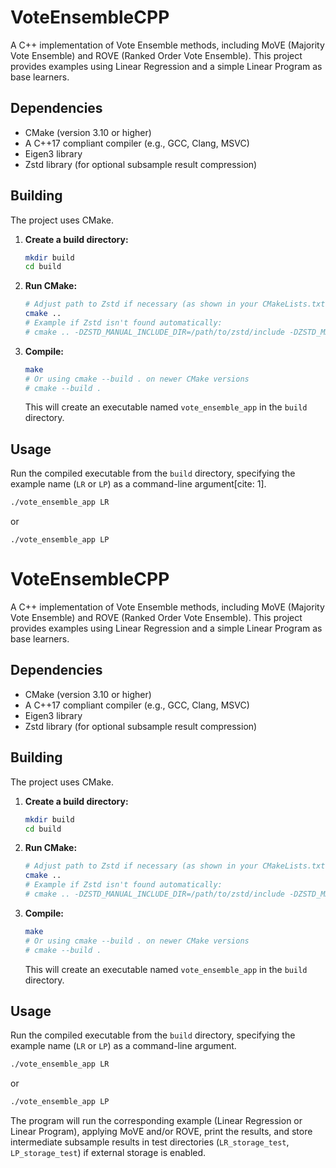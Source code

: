 # VoteEnsembleCPP

A C++ implementation of Vote Ensemble methods, including MoVE (Majority Vote Ensemble) and ROVE (Ranked Order Vote Ensemble). This project provides examples using Linear Regression and a simple Linear Program as base learners.

## Dependencies

* CMake (version 3.10 or higher)
* A C++17 compliant compiler (e.g., GCC, Clang, MSVC)
* Eigen3 library
* Zstd library (for optional subsample result compression)

## Building

The project uses CMake.

1.  **Create a build directory:**
    ```bash
    mkdir build
    cd build
    ```
2.  **Run CMake:**
    ```bash
    # Adjust path to Zstd if necessary (as shown in your CMakeLists.txt)
    cmake ..
    # Example if Zstd isn't found automatically:
    # cmake .. -DZSTD_MANUAL_INCLUDE_DIR=/path/to/zstd/include -DZSTD_MANUAL_LIBRARY_DIR=/path/to/zstd/lib
    ```
3.  **Compile:**
    ```bash
    make
    # Or using cmake --build . on newer CMake versions
    # cmake --build .
    ```
    This will create an executable named `vote_ensemble_app` in the `build` directory.

## Usage

Run the compiled executable from the `build` directory, specifying the example name (`LR` or `LP`) as a command-line argument[cite: 1].

```bash
./vote_ensemble_app LR
```

or 

```
./vote_ensemble_app LP
```
# VoteEnsembleCPP

A C++ implementation of Vote Ensemble methods, including MoVE (Majority Vote Ensemble) and ROVE (Ranked Order Vote Ensemble). This project provides examples using Linear Regression and a simple Linear Program as base learners.

## Dependencies

* CMake (version 3.10 or higher)
* A C++17 compliant compiler (e.g., GCC, Clang, MSVC)
* Eigen3 library
* Zstd library (for optional subsample result compression)

## Building

The project uses CMake.

1.  **Create a build directory:**
    ```bash
    mkdir build
    cd build
    ```
2.  **Run CMake:**
    ```bash
    # Adjust path to Zstd if necessary (as shown in your CMakeLists.txt)
    cmake ..
    # Example if Zstd isn't found automatically:
    # cmake .. -DZSTD_MANUAL_INCLUDE_DIR=/path/to/zstd/include -DZSTD_MANUAL_LIBRARY_DIR=/path/to/zstd/lib
    ```
3.  **Compile:**
    ```bash
    make
    # Or using cmake --build . on newer CMake versions
    # cmake --build .
    ```
    This will create an executable named `vote_ensemble_app` in the `build` directory.

## Usage

Run the compiled executable from the `build` directory, specifying the example name (`LR` or `LP`) as a command-line argument.

```bash
./vote_ensemble_app LR
```

or

```bash
./vote_ensemble_app LP
```

The program will run the corresponding example (Linear Regression or Linear Program), applying MoVE and/or ROVE, print the results, and store intermediate subsample results in test directories (`LR_storage_test`, `LP_storage_test`) if external storage is enabled.